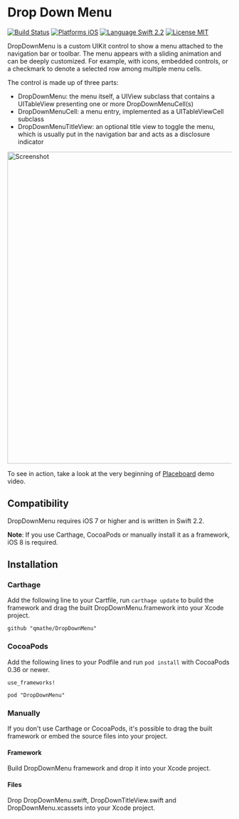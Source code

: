 Drop Down Menu
==============

[![Build Status](https://travis-ci.org/qmathe/DropDownMenu.svg?branch=master)](https://travis-ci.org/qmathe/DropDownMenu)
[![Platforms iOS](https://img.shields.io/badge/Platforms-iOS-lightgray.svg?style=flat)](http://www.apple.com)
[![Language Swift 2.2](https://img.shields.io/badge/Language-Swift%202.2-orange.svg?style=flat)](https://swift.org)
[![License MIT](https://img.shields.io/badge/license-MIT-blue.svg?style=flat)](https://github.com/qmathe/DropDownMenu/LICENSE)

DropDownMenu is a custom UIKit control to show a menu attached to the navigation bar or toolbar. The menu appears with a sliding animation and can be deeply customized. For example, with icons, embedded controls, or a checkmark to denote a selected row among multiple menu cells.

The control is made up of three parts: 

- DropDownMenu: the menu itself, a UIView subclass that contains a UITableView presenting one or more DropDownMenuCell(s)
- DropDownMenuCell: a menu entry, implemented as a UITableViewCell subclass
- DropDownMenuTitleView: an optional title view to toggle the menu, which is usually put in the navigation bar and acts as a disclosure indicator

<img src="http://www.quentinmathe.com/github/DropDownMenu/History%20Views%20-%20iPhone%205.png" width="700" alt="Screenshot" />

To see in action, take a look at the very beginning of [Placeboard](http://www.placeboardapp.com) demo video.

Compatibility
-------------

DropDownMenu requires iOS 7 or higher and is written in Swift 2.2.

**Note**: If you use Carthage, CocoaPods or manually install it as a framework, iOS 8 is required.

Installation
------------

### Carthage

Add the following line to your Cartfile, run `carthage update` to build the framework and drag the built DropDownMenu.framework into your Xcode project.

    github "qmathe/DropDownMenu"
	
### CocoaPods

Add the following lines to your Podfile and run `pod install` with CocoaPods 0.36 or newer.

	use_frameworks!
	
	pod "DropDownMenu"

### Manually

If you don't use Carthage or CocoaPods, it's possible to drag the built framework or embed the source files into your project.

#### Framework

Build DropDownMenu framework and drop it into your Xcode project.

#### Files

Drop DropDownMenu.swift, DropDownTitleView.swift and DropDownMenu.xcassets into your Xcode project.
